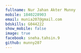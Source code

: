 ```yaml
---
fullname: Nur Jahan Akter Munny 
mobile: 1840228903
email: munia207@gmail.com
bdskills: G044222
show_mobile: false
image: true
facebook: sneha.tahsin.9 
github: munny207
---
```

